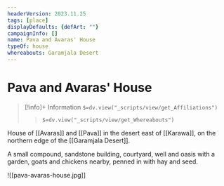 ```yaml
---
headerVersion: 2023.11.25
tags: [place]
displayDefaults: {defArt: ""}
campaignInfo: []
name: Pava and Avaras' House
typeOf: house
whereabouts: Garamjala Desert
---
```

# Pava and Avaras' House
>[!info]+ Information
> `$=dv.view("_scripts/view/get_Affiliations")`
>> `$=dv.view("_scripts/view/get_Whereabouts")`

House of [[Avaras]] and [[Pava]] in the desert east of [[Karawa]], on the northern edge of the [[Garamjala Desert]].

A small compound, sandstone building, courtyard, well and oasis with a garden, goats and chickens nearby, penned in with hay and seed.

![[pava-avaras-house.jpg]]